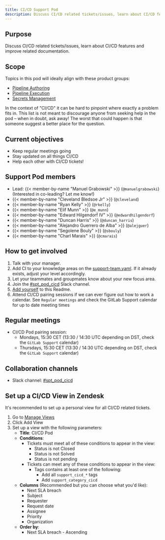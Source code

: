 ```yaml
---
title: CI/CD Support Pod
description: Discuss CI/CD related tickets/issues, learn about CI/CD features and improve related documentation.
---
```


## Purpose

Discuss CI/CD related tickets/issues, learn about CI/CD features and improve related documentation.

## Scope

Topics in this pod will ideally align with these product groups:

- [Pipeline Authoring](/handbook/product/categories/#pipeline-authoring-group)
- [Pipeline Execution](/handbook/product/categories/#pipeline-execution-group)
- [Secrets Management](/handbook/product/categories/#secrets-management-group)

In the context of "CI/CD" it can be hard to pinpoint where exactly a problem fits in. This list is not meant to discourage anyone from seeking help in the pod – when in doubt, ask away! The worst that could happen is that someone suggest a better place for the question.

## Current objectives

- Keep regular meetings going
- Stay updated on all things CI/CD
- Help each other with CI/CD tickets!

## Support Pod members

- Lead: {{< member-by-name "Manuel Grabowski" >}} (`@manuelgrabowski`) (Interested in co-leading? Let me know!)
- {{< member-by-name "Cleveland Bledsoe Jr" >}} (`@cleveland`)
- {{< member-by-name "Ryan Kelly" >}} (`@rkelly`)
- {{< member-by-name "Elif Munn" >}} (`@e_munn`)
- {{< member-by-name "Edward Hilgendorf IV" >}} (`@edwardhilgendorf`)
- {{< member-by-name "Duncan Harris" >}} (`@duncan_harris`)
- {{< member-by-name "Alejandro Guerrero de Alba" >}} (`@alejguer`)
- {{< member-by-name "Segolene Bouly" >}} (`@sbouly`)
- {{< member-by-name "Charl Marais" >}} (`@cmarais`)

## How to get involved

1. Talk with your manager.
1. Add CI to your knowledge areas on the [support-team.yaml](https://gitlab.com/gitlab-com/support/team/-/blob/master/data/support-team.yaml). If it already exists, adjust your level accordingly.
1. Let your teammates and groupmates know about your new focus area.
1. Join the [#spt_pod_cicd](https://gitlab.slack.com/archives/C04DHQ91WJE) Slack channel.
1. [Add yourself](https://gitlab.com/gitlab-com/support/support-pods/-/edit/main/CI/CD/Readme.md) to this Readme.
1. Attend CI/CD pairing sessions if we can ever figure out how to work a calendar. See `Regular meetings` and check the GitLab Support calendar for up to date meeting times

## Regular meetings

- CI/CD Pod pairing session:
  - Mondays, 15:30 CET (13:30 / 14:30 UTC depending on DST, check the `GitLab Support` calendar)
  - Thursdays, 15:30 CET (13:30 / 14:30 UTC depending on DST, check the `GitLab Support` calendar)

## Collaboration channels

- Slack channel: [#spt_pod_cicd](https://gitlab.slack.com/archives/C04DHQ91WJE)

## Set up a CI/CD View in Zendesk

It's recommended to set up a personal view for all CI/CD related tickets.

1. Go to [Manage Views](https://gitlab.zendesk.com/admin/workspaces/agent-workspace/views)
2. Click Add View
3. Set up a view with the following parameters:
   - **Title**: CI/CD Pod
   - **Conditions**:
     - Tickets must meet all of these conditions to appear in the view:
       - Status is not Closed
       - Status is not Solved
       - Status is not pending
     - Tickets can meet any of these conditions to appear in the view:
       - Tags contains at least one of the following:
         - Add all `support_cicd_*` tags
         - Add `support_category_cicd`
   - **Columns** (Recommended but you can choose what you'd like):
     - Next SLA breach
     - Subject
     - Requester
     - Request date
     - Assignee
     - Priority
     - Organization
   - **Order by**:
     - Next SLA breach - Ascending
